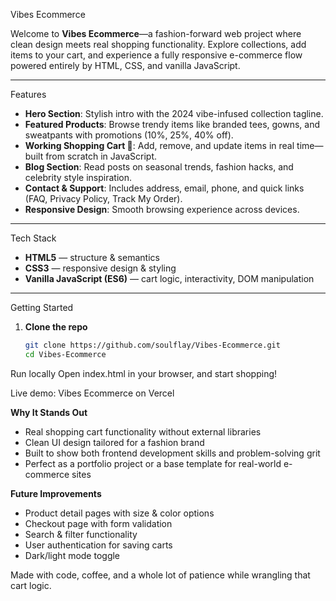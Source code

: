 Vibes Ecommerce

Welcome to **Vibes Ecommerce**—a fashion-forward web project where clean design meets real shopping functionality. Explore collections, add items to your cart, and experience a fully responsive e-commerce flow powered entirely by HTML, CSS, and vanilla JavaScript.

---

Features

- **Hero Section**: Stylish intro with the 2024 vibe-infused collection tagline.  
- **Featured Products**: Browse trendy items like branded tees, gowns, and sweatpants with promotions (10%, 25%, 40% off).  
- **Working Shopping Cart 🛒**: Add, remove, and update items in real time—built from scratch in JavaScript.  
- **Blog Section**: Read posts on seasonal trends, fashion hacks, and celebrity style inspiration.  
- **Contact & Support**: Includes address, email, phone, and quick links (FAQ, Privacy Policy, Track My Order).  
- **Responsive Design**: Smooth browsing experience across devices.  

---

Tech Stack

- **HTML5** — structure & semantics  
- **CSS3** — responsive design & styling  
- **Vanilla JavaScript (ES6)** — cart logic, interactivity, DOM manipulation  

---

Getting Started

1. **Clone the repo**
   ```bash
   git clone https://github.com/soulflay/Vibes-Ecommerce.git
   cd Vibes-Ecommerce
Run locally
Open index.html in your browser, and start shopping!

Live demo: Vibes Ecommerce on Vercel


**Why It Stands Out**

- Real shopping cart functionality without external libraries
- Clean UI design tailored for a fashion brand
- Built to show both frontend development skills and problem-solving grit
- Perfect as a portfolio project or a base template for real-world e-commerce sites


 
**Future Improvements**

- Product detail pages with size & color options
- Checkout page with form validation
- Search & filter functionality
- User authentication for saving carts
- Dark/light mode toggle


Made with code, coffee, and a whole lot of patience while wrangling that cart logic.
